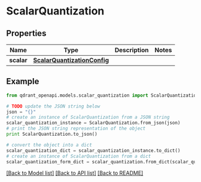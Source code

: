 # ScalarQuantization


## Properties
Name | Type | Description | Notes
------------ | ------------- | ------------- | -------------
**scalar** | [**ScalarQuantizationConfig**](ScalarQuantizationConfig.md) |  | 

## Example

```python
from qdrant_openapi.models.scalar_quantization import ScalarQuantization

# TODO update the JSON string below
json = "{}"
# create an instance of ScalarQuantization from a JSON string
scalar_quantization_instance = ScalarQuantization.from_json(json)
# print the JSON string representation of the object
print ScalarQuantization.to_json()

# convert the object into a dict
scalar_quantization_dict = scalar_quantization_instance.to_dict()
# create an instance of ScalarQuantization from a dict
scalar_quantization_form_dict = scalar_quantization.from_dict(scalar_quantization_dict)
```
[[Back to Model list]](../README.md#documentation-for-models) [[Back to API list]](../README.md#documentation-for-api-endpoints) [[Back to README]](../README.md)


